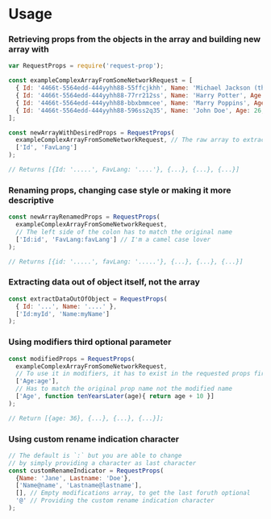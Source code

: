 # Usage

### Retrieving props from the objects in the array and building new array with

```javascript
var RequestProps = require('request-prop');

const exampleComplexArrayFromSomeNetworkRequest = [
  { Id: '4466t-5564edd-444yyhh88-55ffcjkhh', Name: 'Michael Jackson (the coder one)', Age: 26, FavLang: 'JavaScript' },
  { Id: '4466t-5564edd-444yyhh88-77rr212ss', Name: 'Harry Potter', Age: 26, FavLang: 'Java' },
  { Id: '4466t-5564edd-444yyhh88-bbxbmmcee', Name: 'Marry Poppins', Age: 26, FavLang: 'Python' },
  { Id: '4466t-5564edd-444yyhh88-596ss2q35', Name: 'John Doe', Age: 26, FavLang: 'Rust' },
];

const newArrayWithDesiredProps = RequestProps(
  exampleComplexArrayFromSomeNetworkRequest, // The raw array to extract data from
  ['Id', 'FavLang']
);

// Returns [{Id: '.....', FavLang: '....'}, {...}, {...}, {...}]
```

### Renaming props, changing case style or making it more descriptive

```javascript
const newArrayRenamedProps = RequestProps(
  exampleComplexArrayFromSomeNetworkRequest,
  // The left side of the colon has to match the original name
  ['Id:id', 'FavLang:favLang'] // I'm a camel case lover
);

// Returns [{id: '.....', favLang: '.....'}, {...}, {...}, {...}]
```


### Extracting data out of object itself, not the array
```javascript
const extractDataOutOfObject = RequestProps(
  { Id: '...', Name: '....' },
  ['Id:myId', 'Name:myName']
);
```


### Using modifiers third optional parameter

```javascript
const modifiedProps = RequestProps(
  exampleComplexArrayFromSomeNetworkRequest,
  // To use it in modifiers, it has to exist in the requested props first.
  ['Age:age'],
  // Has to match the original prop name not the modified name
  ['Age', function tenYearsLater(age){ return age + 10 }]
);

// Return [{age: 36}, {...}, {...}, {...}];
```

### Using custom rename indication character

```javascript
// The default is `:` but you are able to change
// by simply providing a character as last character
const customRenameIndicator = RequestProps(
  {Name: 'Jane', Lastname: 'Doe'},
  ['Name@name', 'Lastname@lastname'],
  [], // Empty modifications array, to get the last foruth optional
  '@' // Providing the custom rename indication character
);
```
